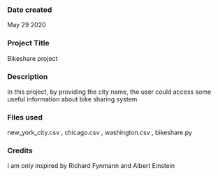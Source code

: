 ### Date created
May 29 2020

### Project Title
Bikeshare project

### Description
In this project, by providing the city name, the user could access some useful information
about bike sharing system

### Files used
new_york_city.csv , chicago.csv , washington.csv , bikeshare.py

### Credits
I am only inspired by Richard Fynmann and Albert Einstein

